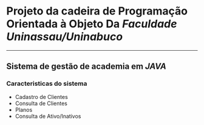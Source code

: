 # Projeto da cadeira de **Programação Orientada à Objeto** Da *Faculdade Uninassau/Uninabuco*
***
## Sistema de gestão de academia em *JAVA*

### Caracteristicas do sistema
* Cadastro de Clientes
* Consulta de Clientes
* Planos
* Consulta de Ativo/Inativos